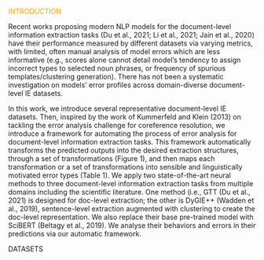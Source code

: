 <span style="color:orange">INTRODUCTION</span>

Recent works proposing modern NLP models for the document-level information extraction tasks (Du et al., 2021; Li et al., 2021; Jain et al., 2020) have their performance measured by different datasets via varying metrics, with limited, often manual analysis of model errors which are less informative (e.g., scores alone cannot detail model’s tendency to assign incorrect types to selected noun phrases, or frequency of spurious templates/clustering generation). There has not been a systematic investigation on models’ error profiles across domain-diverse document-level IE datasets.

In this work, we introduce several representative document-level IE datasets. Then, inspired by the work of Kummerfeld and Klein (2013) on tackling the error analysis challenge for coreference resolution, we introduce a framework for automating the process of error analysis for document-level information extraction tasks. This framework automatically transforms the predicted outputs into the desired extraction structures, through a set of transformations (Figure 1), and then maps each transformation or a set of transformations into sensible and linguistically motivated error types (Table 1). We apply two state-of-the-art neural methods to three document-level information extraction tasks from multiple domains including the scientific literature. One method (i.e., GTT (Du et al., 2021) is designed for doc-level extraction; the other is DyGIE++ (Wadden et al., 2019), sentence-level extraction augmented with clustering to create the doc-level representation. We also replace their base pre-trained model with SciBERT (Beltagy et al., 2019). We analyse their behaviors and errors in their predictions via our automatic framework.

DATASETS
